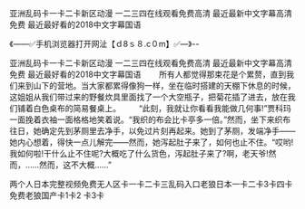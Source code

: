 亚洲乱码卡一卡二卡新区动漫
一二三四在线观看免费高清
最近最新中文字幕高清免费
最近最好看的2018中文字幕国语


《——✅手机浏览器打开网沚【ｄ8ｓ８.c０m】✅—》--

亚洲乱码卡一卡二卡新区动漫
一二三四在线观看免费高清
最近最新中文字幕高清免费
最近最好看的2018中文字幕国语
	　　所有人都觉得那束花是个累赘，直到我们来到山下的营地。当大家都累得像狗一样，坐在临时搭建的天棚下休息的时候，这姐姐从我们带过来的野餐炊具里面找了一个大空瓶子，把菊花插了进去，放在我们铺着白色桌布的简易餐桌上。
　　“此刻，我就让你看看我能做几何事!”贾科玛一面挽着衣袖一面格格地笑着说。“我织的布会比卡亭多一倍。”然而，坐下来织布往日，她确定先到茅厕里去净手，以免过片刻再起来。她到了茅厕，发端净手——她内心想着，得快一点儿解完——然而，她泻起肚子来了，如何也止不住。“哎哟!我如何啦!干什么止不住呢?大概吃了什么货色，泻起肚子来了?啊，老天爷!然而，……然而，这不大概……”





两个人日本完整视频免费无人区卡一卡二卡三乱码入口老狼日本一卡二卡3卡四卡免费老狼国产卡1卡2 卡3卡

